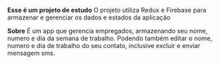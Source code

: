 **Esse é um projeto de estudo**
O projeto utiliza Redux e Firebase para armazenar e gerenciar os dados e estados da aplicação

**Sobre**
É um app que gerencia empregados, armazenando seu nome, numero e dia da semana de trabalho. Podendo também editar o nome, numero e dia de trabalho do seu contato, inclusive excluir e enviar mensagem sms.
